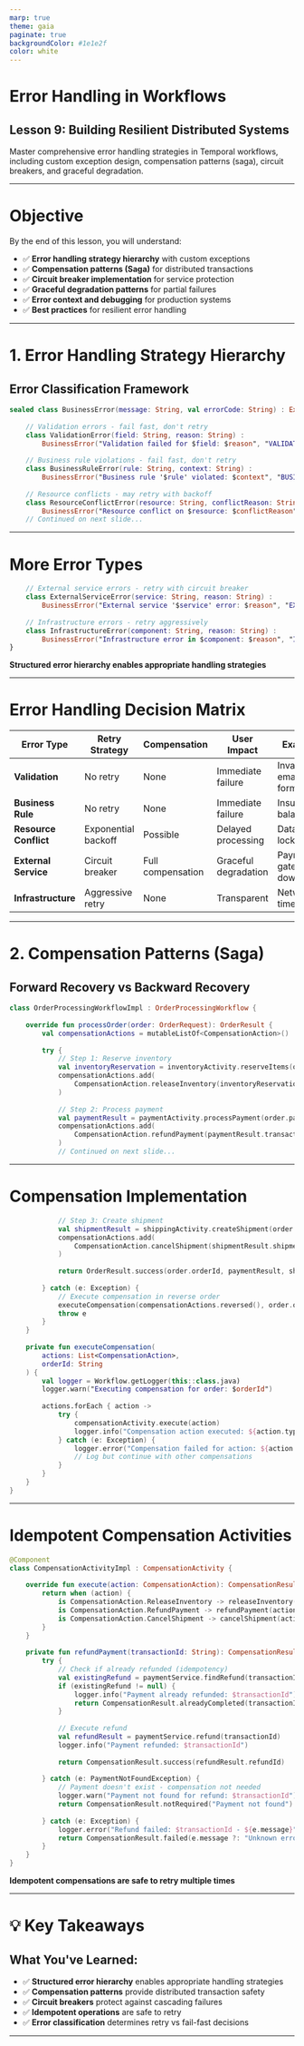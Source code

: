 ```yaml
---
marp: true
theme: gaia
paginate: true
backgroundColor: #1e1e2f
color: white
---
```


# Error Handling in Workflows

## Lesson 9: Building Resilient Distributed Systems

Master comprehensive error handling strategies in Temporal workflows, including custom exception design, compensation patterns (saga), circuit breakers, and graceful degradation.

---

# Objective

By the end of this lesson, you will understand:

- ✅ **Error handling strategy hierarchy** with custom exceptions
- ✅ **Compensation patterns (Saga)** for distributed transactions
- ✅ **Circuit breaker implementation** for service protection
- ✅ **Graceful degradation patterns** for partial failures
- ✅ **Error context and debugging** for production systems
- ✅ **Best practices** for resilient error handling

---

# 1. **Error Handling Strategy Hierarchy**

## **Error Classification Framework**

```kotlin
sealed class BusinessError(message: String, val errorCode: String) : Exception(message) {
    
    // Validation errors - fail fast, don't retry
    class ValidationError(field: String, reason: String) : 
        BusinessError("Validation failed for $field: $reason", "VALIDATION_FAILED")
    
    // Business rule violations - fail fast, don't retry  
    class BusinessRuleError(rule: String, context: String) :
        BusinessError("Business rule '$rule' violated: $context", "BUSINESS_RULE_VIOLATED")
    
    // Resource conflicts - may retry with backoff
    class ResourceConflictError(resource: String, conflictReason: String) :
        BusinessError("Resource conflict on $resource: $conflictReason", "RESOURCE_CONFLICT")
    // Continued on next slide...
```

---

# More Error Types

```kotlin
    // External service errors - retry with circuit breaker
    class ExternalServiceError(service: String, reason: String) :
        BusinessError("External service '$service' error: $reason", "EXTERNAL_SERVICE_ERROR")
    
    // Infrastructure errors - retry aggressively
    class InfrastructureError(component: String, reason: String) :
        BusinessError("Infrastructure error in $component: $reason", "INFRASTRUCTURE_ERROR")
}
```

**Structured error hierarchy enables appropriate handling strategies**

---

# Error Handling Decision Matrix

| Error Type | Retry Strategy | Compensation | User Impact | Example |
|------------|---------------|--------------|-------------|---------|
| **Validation** | No retry | None | Immediate failure | Invalid email format |
| **Business Rule** | No retry | None | Immediate failure | Insufficient balance |
| **Resource Conflict** | Exponential backoff | Possible | Delayed processing | Database lock |
| **External Service** | Circuit breaker | Full compensation | Graceful degradation | Payment gateway down |
| **Infrastructure** | Aggressive retry | None | Transparent | Network timeout |

---

# 2. **Compensation Patterns (Saga)**

## **Forward Recovery vs Backward Recovery**

```kotlin
class OrderProcessingWorkflowImpl : OrderProcessingWorkflow {
    
    override fun processOrder(order: OrderRequest): OrderResult {
        val compensationActions = mutableListOf<CompensationAction>()
        
        try {
            // Step 1: Reserve inventory
            val inventoryReservation = inventoryActivity.reserveItems(order.items)
            compensationActions.add(
                CompensationAction.releaseInventory(inventoryReservation.reservationId)
            )
            
            // Step 2: Process payment
            val paymentResult = paymentActivity.processPayment(order.paymentInfo)
            compensationActions.add(
                CompensationAction.refundPayment(paymentResult.transactionId)
            )
            // Continued on next slide...
```

---

# Compensation Implementation

```kotlin
            // Step 3: Create shipment
            val shipmentResult = shippingActivity.createShipment(order.shippingInfo)
            compensationActions.add(
                CompensationAction.cancelShipment(shipmentResult.shipmentId)
            )
            
            return OrderResult.success(order.orderId, paymentResult, shipmentResult)
            
        } catch (e: Exception) {
            // Execute compensation in reverse order
            executeCompensation(compensationActions.reversed(), order.orderId)
            throw e
        }
    }
    
    private fun executeCompensation(
        actions: List<CompensationAction>, 
        orderId: String
    ) {
        val logger = Workflow.getLogger(this::class.java)
        logger.warn("Executing compensation for order: $orderId")
        
        actions.forEach { action ->
            try {
                compensationActivity.execute(action)
                logger.info("Compensation action executed: ${action.type}")
            } catch (e: Exception) {
                logger.error("Compensation failed for action: ${action.type} - ${e.message}")
                // Log but continue with other compensations
            }
        }
    }
}
```

---

# Idempotent Compensation Activities

```kotlin
@Component
class CompensationActivityImpl : CompensationActivity {
    
    override fun execute(action: CompensationAction): CompensationResult {
        return when (action) {
            is CompensationAction.ReleaseInventory -> releaseInventory(action.reservationId)
            is CompensationAction.RefundPayment -> refundPayment(action.transactionId)
            is CompensationAction.CancelShipment -> cancelShipment(action.shipmentId)
        }
    }
    
    private fun refundPayment(transactionId: String): CompensationResult {
        try {
            // Check if already refunded (idempotency)
            val existingRefund = paymentService.findRefund(transactionId)
            if (existingRefund != null) {
                logger.info("Payment already refunded: $transactionId")
                return CompensationResult.alreadyCompleted(transactionId)
            }
            
            // Execute refund
            val refundResult = paymentService.refund(transactionId)
            logger.info("Payment refunded: $transactionId")
            
            return CompensationResult.success(refundResult.refundId)
            
        } catch (e: PaymentNotFoundException) {
            // Payment doesn't exist - compensation not needed
            logger.warn("Payment not found for refund: $transactionId")
            return CompensationResult.notRequired("Payment not found")
            
        } catch (e: Exception) {
            logger.error("Refund failed: $transactionId - ${e.message}")
            return CompensationResult.failed(e.message ?: "Unknown error")
        }
    }
}
```

**Idempotent compensations are safe to retry multiple times**

---

# 💡 Key Takeaways

## **What You've Learned:**

- ✅ **Structured error hierarchy** enables appropriate handling strategies
- ✅ **Compensation patterns** provide distributed transaction safety
- ✅ **Circuit breakers** protect against cascading failures
- ✅ **Idempotent operations** are safe to retry
- ✅ **Error classification** determines retry vs fail-fast decisions

---